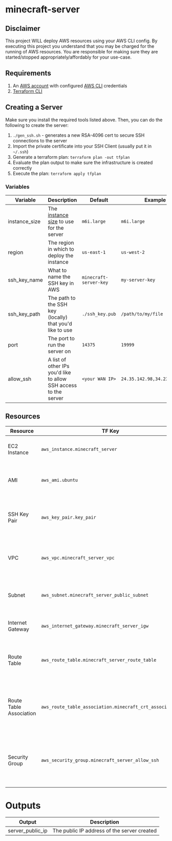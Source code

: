 # minecraft-server

## Disclaimer
This project WILL deploy AWS resources using your AWS CLI config.  By executing this project you understand that
you may be charged for the running of AWS resources.  You are responsible for making sure they are started/stopped
appropriately/affordably for your use-case.

## Requirements
1. An [AWS account](https://aws.amazon.com/) with configured [AWS CLI](https://docs.aws.amazon.com/cli/latest/userguide/getting-started-install.html) credentials
2. [Terraform CLI](https://learn.hashicorp.com/tutorials/terraform/install-cli)

## Creating a Server
Make sure you install the required tools listed above.  Then, you can do the following to create the server:
1. `./gen_ssh.sh` - generates a new RSA-4096 cert to secure SSH connections to the server
2. Import the private certificate into your SSH Client (usually put it in `~/.ssh`)
3. Generate a terraform plan: `terraform plan -out tfplan`
4. Evaluate the plan output to make sure the infrastructure is created correctly
5. Execute the plan: `terraform apply tfplan`

### Variables 
| Variable      | Description                                                                           | Default                | Example                      |
|---------------|---------------------------------------------------------------------------------------|------------------------|------------------------------|
| instance_size | The [instance size](https://aws.amazon.com/ec2/instance-types/) to use for the server | `m6i.large`            | `m6i.large`                  |
| region        | The region in which to deploy the instance                                            | `us-east-1`            | `us-west-2`                  |
| ssh_key_name  | What to name the SSH key in AWS                                                       | `minecraft-server-key` | `my-server-key`              |
| ssh_key_path  | The path to the SSH key (locally) that you'd like to use                              | `./ssh_key.pub`        | `/path/to/my/file`           |
| port          | The port to run the server on                                                         | `14375`                | `19999`                      |
| allow_ssh     | A list of other IPs you'd like to allow SSH access to the server                      | `<your WAN IP>`        | `24.35.142.98,34.234.894.23` |

## Resources
| Resource                | TF Key                                                  | Description                                                        |
|-------------------------|---------------------------------------------------------|--------------------------------------------------------------------|
| EC2 Instance            | `aws_instance.minecraft_server`                         | The EC2 instance this server will run on                           |
| AMI                     | `aws_ami.ubuntu`                                        | The AMI the server will use to run the server (ubuntu)             |
| SSH Key Pair            | `aws_key_pair.key_pair`                                 | The SSH keypair to authenticate SSH access to the server           |
| VPC                     | `aws_vpc.minecraft_server_vpc`                          | The VPC we'll create to expose the server to the internet          |
| Subnet                  | `aws_subnet.minecraft_server_public_subnet`             | The PUBLIC subnet to which your server will be deployed            |
| Internet Gateway        | `aws_internet_gateway.minecraft_server_igw`             | The egress connecting our VPC to the internet                      |
| Route Table             | `aws_route_table.minecraft_server_route_table`          | The route table to expose the private VPC to the internet          |
| Route Table Association | `aws_route_table_association.minecraft_crt_association` | An association between the subnet and route table required by AWS  |
| Security Group          | `aws_security_group.minecraft_server_allow_ssh`         | The security group that permits external access for ssh and egress |

# Outputs
| Output           | Description                                 |
|------------------|---------------------------------------------|
| server_public_ip | The public IP address of the server created |
